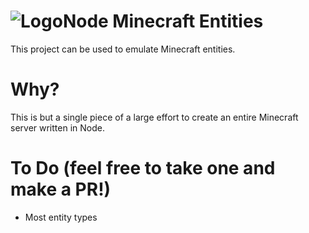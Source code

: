 ![Logo](http://i.imgur.com/Mba0WHy.png)Node Minecraft Entities
===
This project can be used to emulate Minecraft entities.

Why?
===
This is but a single piece of a large effort to create an entire Minecraft server written in Node.

To Do (feel free to take one and make a PR!)
===
- Most entity types
